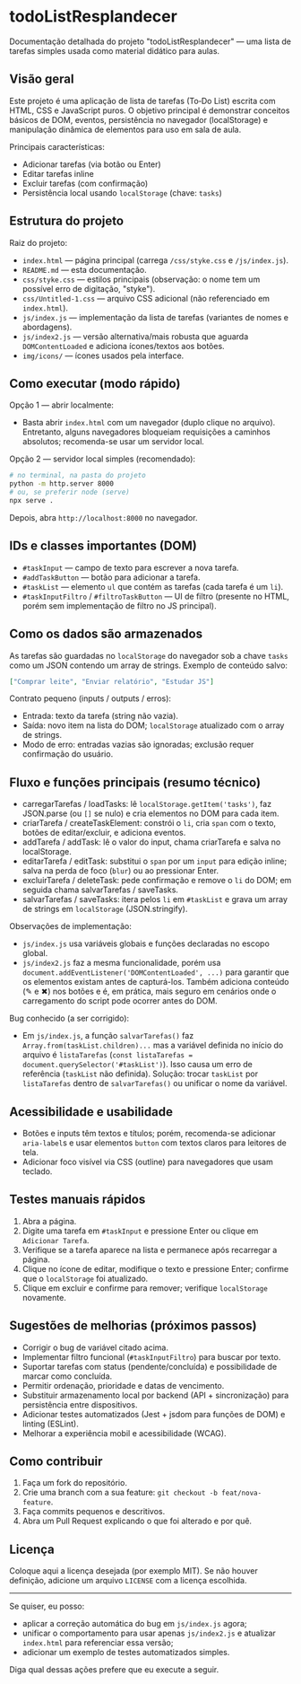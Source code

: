 # todoListResplandecer

Documentação detalhada do projeto "todoListResplandecer" — uma lista de tarefas simples usada como material didático para aulas.

## Visão geral

Este projeto é uma aplicação de lista de tarefas (To‑Do List) escrita com HTML, CSS e JavaScript puros. O objetivo principal é demonstrar conceitos básicos de DOM, eventos, persistência no navegador (localStorage) e manipulação dinâmica de elementos para uso em sala de aula.

Principais características:
- Adicionar tarefas (via botão ou Enter)
- Editar tarefas inline
- Excluir tarefas (com confirmação)
- Persistência local usando `localStorage` (chave: `tasks`)

## Estrutura do projeto

Raiz do projeto:

- `index.html` — página principal (carrega `/css/styke.css` e `/js/index.js`).
- `README.md` — esta documentação.
- `css/styke.css` — estilos principais (observação: o nome tem um possível erro de digitação, "styke").
- `css/Untitled-1.css` — arquivo CSS adicional (não referenciado em `index.html`).
- `js/index.js` — implementação da lista de tarefas (variantes de nomes e abordagens).
- `js/index2.js` — versão alternativa/mais robusta que aguarda `DOMContentLoaded` e adiciona ícones/textos aos botões.
- `img/icons/` — ícones usados pela interface.

## Como executar (modo rápido)

Opção 1 — abrir localmente:
- Basta abrir `index.html` com um navegador (duplo clique no arquivo). Entretanto, alguns navegadores bloqueiam requisições a caminhos absolutos; recomenda-se usar um servidor local.

Opção 2 — servidor local simples (recomendado):
```bash
# no terminal, na pasta do projeto
python -m http.server 8000
# ou, se preferir node (serve)
npx serve .
```
Depois, abra `http://localhost:8000` no navegador.

## IDs e classes importantes (DOM)

- `#taskInput` — campo de texto para escrever a nova tarefa.
- `#addTaskButton` — botão para adicionar a tarefa.
- `#taskList` — elemento `ul` que contém as tarefas (cada tarefa é um `li`).
- `#taskInputFiltro` / `#filtroTaskButton` — UI de filtro (presente no HTML, porém sem implementação de filtro no JS principal).

## Como os dados são armazenados

As tarefas são guardadas no `localStorage` do navegador sob a chave `tasks` como um JSON contendo um array de strings. Exemplo de conteúdo salvo:

```json
["Comprar leite", "Enviar relatório", "Estudar JS"]
```

Contrato pequeno (inputs / outputs / erros):
- Entrada: texto da tarefa (string não vazia).
- Saída: novo item na lista do DOM; `localStorage` atualizado com o array de strings.
- Modo de erro: entradas vazias são ignoradas; exclusão requer confirmação do usuário.

## Fluxo e funções principais (resumo técnico)

- carregarTarefas / loadTasks: lê `localStorage.getItem('tasks')`, faz JSON.parse (ou `[]` se nulo) e cria elementos no DOM para cada item.
- criarTarefa / createTaskElement: constrói o `li`, cria `span` com o texto, botões de editar/excluir, e adiciona eventos.
- addTarefa / addTask: lê o valor do input, chama criarTarefa e salva no localStorage.
- editarTarefa / editTask: substitui o `span` por um `input` para edição inline; salva na perda de foco (`blur`) ou ao pressionar Enter.
- excluirTarefa / deleteTask: pede confirmação e remove o `li` do DOM; em seguida chama salvarTarefas / saveTasks.
- salvarTarefas / saveTasks: itera pelos `li` em `#taskList` e grava um array de strings em `localStorage` (JSON.stringify).

Observações de implementação:
- `js/index.js` usa variáveis globais e funções declaradas no escopo global.
- `js/index2.js` faz a mesma funcionalidade, porém usa `document.addEventListener('DOMContentLoaded', ...)` para garantir que os elementos existam antes de capturá-los. Também adiciona conteúdo (✎ e ✖) nos botões e é, em prática, mais seguro em cenários onde o carregamento do script pode ocorrer antes do DOM.

Bug conhecido (a ser corrigido):
- Em `js/index.js`, a função `salvarTarefas()` faz `Array.from(taskList.children)...` mas a variável definida no início do arquivo é `listaTarefas` (`const listaTarefas = document.querySelector('#taskList')`). Isso causa um erro de referência (`taskList` não definida). Solução: trocar `taskList` por `listaTarefas` dentro de `salvarTarefas()` ou unificar o nome da variável.

## Acessibilidade e usabilidade

- Botões e inputs têm textos e títulos; porém, recomenda-se adicionar `aria-label`s e usar elementos `button` com textos claros para leitores de tela.
- Adicionar foco visível via CSS (outline) para navegadores que usam teclado.

## Testes manuais rápidos

1. Abra a página.
2. Digite uma tarefa em `#taskInput` e pressione Enter ou clique em `Adicionar Tarefa`.
3. Verifique se a tarefa aparece na lista e permanece após recarregar a página.
4. Clique no ícone de editar, modifique o texto e pressione Enter; confirme que o `localStorage` foi atualizado.
5. Clique em excluir e confirme para remover; verifique `localStorage` novamente.

## Sugestões de melhorias (próximos passos)

- Corrigir o bug de variável citado acima.
- Implementar filtro funcional (`#taskInputFiltro`) para buscar por texto.
- Suportar tarefas com status (pendente/concluída) e possibilidade de marcar como concluída.
- Permitir ordenação, prioridade e datas de vencimento.
- Substituir armazenamento local por backend (API + sincronização) para persistência entre dispositivos.
- Adicionar testes automatizados (Jest + jsdom para funções de DOM) e linting (ESLint).
- Melhorar a experiência mobil e acessibilidade (WCAG).

## Como contribuir

1. Faça um fork do repositório.
2. Crie uma branch com a sua feature: `git checkout -b feat/nova-feature`.
3. Faça commits pequenos e descritivos.
4. Abra um Pull Request explicando o que foi alterado e por quê.

## Licença

Coloque aqui a licença desejada (por exemplo MIT). Se não houver definição, adicione um arquivo `LICENSE` com a licença escolhida.

---

Se quiser, eu posso:
- aplicar a correção automática do bug em `js/index.js` agora;
- unificar o comportamento para usar apenas `js/index2.js` e atualizar `index.html` para referenciar essa versão;
- adicionar um exemplo de testes automatizados simples.

Diga qual dessas ações prefere que eu execute a seguir.
